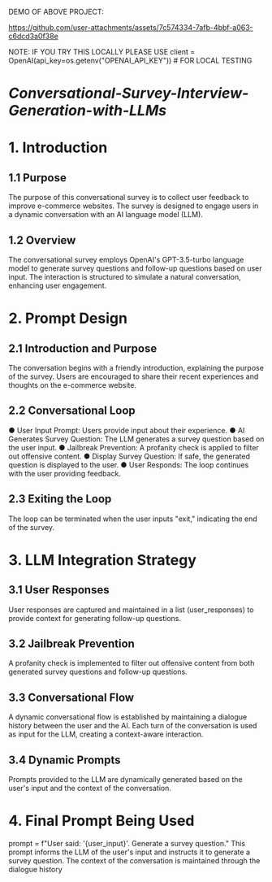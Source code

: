 DEMO OF ABOVE PROJECT:

https://github.com/user-attachments/assets/7c574334-7afb-4bbf-a063-c6dcd3a0f38e


NOTE: IF YOU TRY THIS LOCALLY PLEASE USE
client = OpenAI(api_key=os.getenv("OPENAI_API_KEY"))  # FOR LOCAL TESTING

# *Conversational-Survey-Interview-Generation-with-LLMs*

# 1. Introduction
## 1.1 Purpose
The purpose of this conversational survey is to collect user feedback to improve
e-commerce websites. The survey is designed to engage users in a dynamic conversation
with an AI language model (LLM).
## 1.2 Overview
The conversational survey employs OpenAI's GPT-3.5-turbo language model to generate
survey questions and follow-up questions based on user input. The interaction is structured
to simulate a natural conversation, enhancing user engagement.
# 2. Prompt Design
## 2.1 Introduction and Purpose
The conversation begins with a friendly introduction, explaining the purpose of the survey.
Users are encouraged to share their recent experiences and thoughts on the e-commerce
website.
## 2.2 Conversational Loop
● User Input Prompt: Users provide input about their experience.
● AI Generates Survey Question: The LLM generates a survey question based on the
user input.
● Jailbreak Prevention: A profanity check is applied to filter out offensive content.
● Display Survey Question: If safe, the generated question is displayed to the user.
● User Responds: The loop continues with the user providing feedback.
## 2.3 Exiting the Loop
The loop can be terminated when the user inputs "exit," indicating the end of the survey.
# 3. LLM Integration Strategy
## 3.1 User Responses
User responses are captured and maintained in a list (user_responses) to provide context
for generating follow-up questions.
## 3.2 Jailbreak Prevention
A profanity check is implemented to filter out offensive content from both generated survey
questions and follow-up questions.
## 3.3 Conversational Flow
A dynamic conversational flow is established by maintaining a dialogue history between the
user and the AI. Each turn of the conversation is used as input for the LLM, creating a
context-aware interaction.
## 3.4 Dynamic Prompts
Prompts provided to the LLM are dynamically generated based on the user's input and the
context of the conversation.
# 4. Final Prompt Being Used
prompt = f"User said: '{user_input}'. Generate a survey question."
This prompt informs the LLM of the user's input and instructs it to generate a survey
question. The context of the conversation is maintained through the dialogue history
